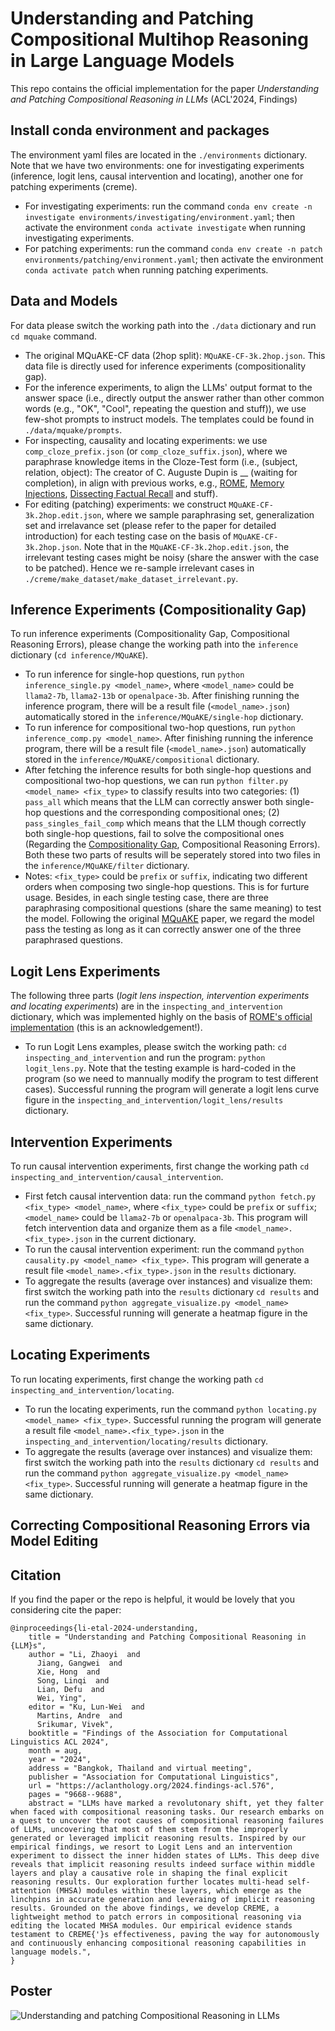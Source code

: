 # Understanding and Patching Compositional Multihop Reasoning in Large Language Models
This repo contains the official implementation for the paper *Understanding and Patching Compositional Reasoning in LLMs* (ACL'2024, Findings)

## Install conda environment and packages
The environment yaml files are located in the `./environments` dictionary. Note that we have two environments: one for investigating experiments (inference, logit lens, causal intervention and locating), another one for patching experiments (creme).
- For investigating experiments: run the command `conda env create -n investigate environments/investigating/environment.yaml`; then activate the environment `conda activate investigate` when running investigating experiments.
- For patching experiments: run the command `conda env create -n patch environments/patching/environment.yaml`; then activate the environment `conda activate patch` when running patching experiments.
## Data and Models
For data please switch the working path into the `./data` dictionary and run `cd mquake` command.
- The original MQuAKE-CF data (2hop split): `MQuAKE-CF-3k.2hop.json`. This data file is directly used for inference experiments (compositionality gap).
- For the inference experiments, to align the LLMs' output format to the answer space (i.e., directly output the answer rather than other common words (e.g., "OK", "Cool", repeating the question and stuff)), we use few-shot prompts to instruct models. The templates could be found in `./data/mquake/prompts`.
- For inspecting, causality and locating experiments: we use `comp_cloze_prefix.json` (or `comp_cloze_suffix.json`), where we paraphrase knowledge items in the Cloze-Test form (i.e., (subject, relation, object): The creator of C. Auguste Dupin is __ (waiting for completion), in align with previous works, e.g., [ROME](https://arxiv.org/abs/2202.05262), [Memory Injections](https://arxiv.org/abs/2309.05605), [Dissecting Factual Recall](https://arxiv.org/abs/2304.14767) and stuff).
- For editing (patching) experiments: we construct `MQuAKE-CF-3k.2hop.edit.json`, where we sample paraphrasing set, generalization set and irrelavance set (please refer to the paper for detailed introduction) for each testing case on the basis of `MQuAKE-CF-3k.2hop.json`. Note that in the `MQuAKE-CF-3k.2hop.edit.json`, the irrelevant testing cases might be noisy (share the answer with the case to be patched). Hence we re-sample irrelevant cases in `./creme/make_dataset/make_dataset_irrelevant.py`.

## Inference Experiments (Compositionality Gap)
To run inference experiments (Compositionality Gap, Compositional Reasoning Errors), please change the working path into the `inference` dictionary (`cd inference/MQuAKE`).
- To run inference for single-hop questions, run `python inference_single.py <model_name>`, where `<model_name>` could be `llama2-7b`, `llama2-13b` or `openalpace-3b`. After finishing running the inference program, there will be a result file (`<model_name>.json`) automatically stored in the `inference/MQuAKE/single-hop` dictionary.
- To run inference for compositional two-hop questions, run `python inference_comp.py <model_name>`. After finishing running the inference program, there will be a result file (`<model_name>.json`) automatically stored in the `inference/MQuAKE/compositional` dictionary.
- After fetching the inference results for both single-hop questions and compositional two-hop questions, we can run `python filter.py <model_name> <fix_type>` to classify results into two categories: (1) `pass_all` which means that the LLM can correctly answer both single-hop questions and the corresponding compositional ones; (2) `pass_singles_fail_comp` which means that the LLM though correctly both single-hop questions, fail to solve the compositional ones (Regarding the [Compositionality Gap](https://aclanthology.org/2023.findings-emnlp.378/), Compositional Reasoning Errors). Both these two parts of results will be seperately stored into two files in the `inference/MQuAKE/filter` dictionary.
- Notes: `<fix_type>` could be `prefix` or `suffix`, indicating two different orders when composing two single-hop questions. This is for furture usage. Besides, in each single testing case, there are three paraphrasing compositional questions (share the same meaning) to test the model. Following the original [MQuAKE](https://arxiv.org/abs/2305.14795) paper, we regard the model pass the testing as long as it can correctly answer one of the three paraphrased questions.

## Logit Lens Experiments
The following three parts (*logit lens inspection, intervention experiments and locating experiments*) are in the `inspecting_and_intervention` dictionary, which was implemented highly on the basis of [ROME's official implementation](https://github.com/kmeng01/rome) (this is an acknowledgement!).
- To run Logit Lens examples, please switch the working path: `cd inspecting_and_intervention` and run the program: `python logit_lens.py`. Note that the testing example is hard-coded in the program (so we need to mannually modify the program to test different cases). Successful running the program will generate a logit lens curve figure in the `inspecting_and_intervention/logit_lens/results` dictionary.
## Intervention Experiments
To run causal intervention experiments, first change the working path `cd inspecting_and_intervention/causal_intervention`.
- First fetch causal intervention data: run the command `python fetch.py <fix_type> <model_name>`, where `<fix_type>` could be `prefix` or `suffix`; `<model_name>` could be `llama2-7b` or `openalpaca-3b`. This program will fetch intervention data and organize them as a file `<model_name>.<fix_type>.json` in the current dictionary.
- To run the causal intervention experiment: run the command `python causality.py <model_name> <fix_type>`. This program will generate a result file `<model_name>.<fix_type>.json` in the `results` dictionary.
- To aggregate the results (average over instances) and visualize them: first switch the working path into the `results` dictionary `cd results` and run the command `python aggregate_visualize.py <model_name> <fix_type>`. Successful running will generate a heatmap figure in the same dictionary.
## Locating Experiments
To run locating experiments, first change the working path `cd inspecting_and_intervention/locating`.
- To run the locating experiments, run the command `python locating.py <model_name> <fix_type>`. Successful running the program will generate a result file `<model_name>.<fix_type>.json` in the `inspecting_and_intervention/locating/results` dictionary.
- To aggregate the results (average over instances) and visualize them: first switch the working path into the `results` dictionary `cd results` and run the command `python aggregate_visualize.py <model_name> <fix_type>`. Successful running will generate a heatmap figure in the same dictionary.
## Correcting Compositional Reasoning Errors via Model Editing

## Citation
If you find the paper or the repo is helpful, it would be lovely that you considering cite the paper:
```
@inproceedings{li-etal-2024-understanding,
    title = "Understanding and Patching Compositional Reasoning in {LLM}s",
    author = "Li, Zhaoyi  and
      Jiang, Gangwei  and
      Xie, Hong  and
      Song, Linqi  and
      Lian, Defu  and
      Wei, Ying",
    editor = "Ku, Lun-Wei  and
      Martins, Andre  and
      Srikumar, Vivek",
    booktitle = "Findings of the Association for Computational Linguistics ACL 2024",
    month = aug,
    year = "2024",
    address = "Bangkok, Thailand and virtual meeting",
    publisher = "Association for Computational Linguistics",
    url = "https://aclanthology.org/2024.findings-acl.576",
    pages = "9668--9688",
    abstract = "LLMs have marked a revolutonary shift, yet they falter when faced with compositional reasoning tasks. Our research embarks on a quest to uncover the root causes of compositional reasoning failures of LLMs, uncovering that most of them stem from the improperly generated or leveraged implicit reasoning results. Inspired by our empirical findings, we resort to Logit Lens and an intervention experiment to dissect the inner hidden states of LLMs. This deep dive reveals that implicit reasoning results indeed surface within middle layers and play a causative role in shaping the final explicit reasoning results. Our exploration further locates multi-head self-attention (MHSA) modules within these layers, which emerge as the linchpins in accurate generation and leveraing of implicit reasoning results. Grounded on the above findings, we develop CREME, a lightweight method to patch errors in compositional reasoning via editing the located MHSA modules. Our empirical evidence stands testament to CREME{'}s effectiveness, paving the way for autonomously and continuously enhancing compositional reasoning capabilities in language models.",
}
```
## Poster
![Understanding and patching Compositional Reasoning in LLMs](poster_acl2024_creme_page-0001.jpg)
